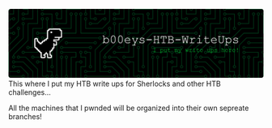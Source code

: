 ![Header](./github-header-banner(1).png)
This where I put my HTB write ups for Sherlocks and other HTB challenges...

All the machines that I pwnded will be organized into their own sepreate branches!

